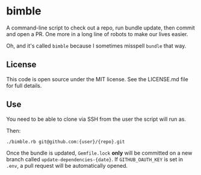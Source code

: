 bimble
======

A command-line script to check out a repo, run bundle update, then commit and open a PR.
One more in a long line of robots to make our lives easier.

Oh, and it's called `bimble` because I sometimes misspell `bundle` that way.

License
-------

This code is open source under the MIT license. See the LICENSE.md file for 
full details.

Use
---

You need to be able to clone via SSH from the user the script will run as.

Then:

```
./bimble.rb git@github.com:{user}/{repo}.git
```

Once the bundle is updated, `Gemfile.lock` **only** will be committed on a new
branch called `update-dependencies-{date}`. If `GITHUB_OAUTH_KEY` is set in `.env`,
a pull request will be automatically opened.